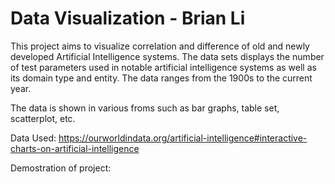 # Data Visualization - Brian Li

This project aims to visualize correlation and difference of old and newly developed Artificial Intelligence systems. The data sets displays the number of test parameters used in notable artificial intelligence systems as well as its domain type and entity. The data ranges from the 1900s to the current year.

The data is shown in various froms such as bar graphs, table set, scatterplot, etc.

Data Used: https://ourworldindata.org/artificial-intelligence#interactive-charts-on-artificial-intelligence

Demostration of project: 
